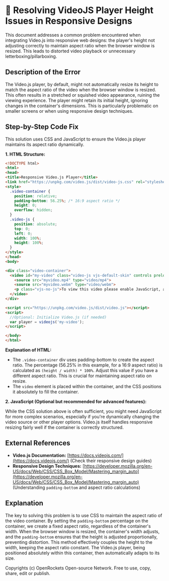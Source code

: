 # 🐞 Resolving VideoJS Player Height Issues in Responsive Designs


This document addresses a common problem encountered when integrating Video.js into responsive web designs: the player's height not adjusting correctly to maintain aspect ratio when the browser window is resized.  This leads to distorted video playback or unnecessary letterboxing/pillarboxing.


## Description of the Error

The Video.js player, by default, might not automatically resize its height to match the aspect ratio of the video when the browser window is resized. This often results in a stretched or squished video appearance, ruining the viewing experience.  The player might retain its initial height, ignoring changes in the container's dimensions.  This is particularly problematic on smaller screens or when using responsive design techniques.


## Step-by-Step Code Fix

This solution uses CSS and JavaScript to ensure the Video.js player maintains its aspect ratio dynamically.

**1. HTML Structure:**

```html
<!DOCTYPE html>
<html>
<head>
<title>Responsive Video.js Player</title>
<link href="https://unpkg.com/video.js/dist/video-js.css" rel="stylesheet">
<style>
  .video-container {
    position: relative;
    padding-bottom: 56.25%; /* 16:9 aspect ratio */
    height: 0;
    overflow: hidden;
  }
  .video-js {
    position: absolute;
    top: 0;
    left: 0;
    width: 100%;
    height: 100%;
  }
</style>
</head>
<body>

<div class="video-container">
  <video id="my-video" class="video-js vjs-default-skin" controls preload="auto" width="640" height="360" poster="poster.jpg" data-setup="{}">
    <source src="myvideo.mp4" type="video/mp4">
    <source src="myvideo.webm" type="video/webm">
    <p class="vjs-no-js">To view this video please enable JavaScript, and consider upgrading to a web browser that <a href="https://videojs.com/html5-video-support/" target="_blank">supports HTML5 video</a></p>
  </video>
</div>

<script src="https://unpkg.com/video.js/dist/video.js"></script>
<script>
  //Optional: Initialize Video.js (if needed)
  var player = videojs('my-video');
</script>

</body>
</html>
```

**Explanation of HTML:**

*   The `.video-container` div uses padding-bottom to create the aspect ratio. The percentage (56.25% in this example, for a 16:9 aspect ratio) is calculated as `(height / width) * 100%`. Adjust this value if you have a different aspect ratio.  This is crucial for maintaining aspect ratio on resize.
*   The `video` element is placed within the container, and the CSS positions it absolutely to fill the container.


**2.  JavaScript (Optional but recommended for advanced features):**

While the CSS solution above is often sufficient, you might need JavaScript for more complex scenarios, especially if you're dynamically changing the video source or other player options.  Video.js itself handles responsive resizing fairly well if the container is correctly structured.


## External References

*   **Video.js Documentation:** [https://docs.videojs.com/](https://docs.videojs.com/)  (Check their responsive design guides)
*   **Responsive Design Techniques:** [https://developer.mozilla.org/en-US/docs/Web/CSS/CSS_Box_Model/Mastering_margin_auto](https://developer.mozilla.org/en-US/docs/Web/CSS/CSS_Box_Model/Mastering_margin_auto) (Understanding `padding-bottom` and aspect ratio calculations)


## Explanation

The key to solving this problem is to use CSS to maintain the aspect ratio of the video container.  By setting the `padding-bottom` percentage on the container, we create a fixed aspect ratio, regardless of the container's width.  When the browser window is resized, the container's width adjusts, and the `padding-bottom` ensures that the height is adjusted proportionally, preventing distortion. This method effectively couples the height to the width, keeping the aspect ratio constant. The Video.js player, being positioned absolutely within this container, then automatically adapts to its size.


Copyrights (c) OpenRockets Open-source Network. Free to use, copy, share, edit or publish.

